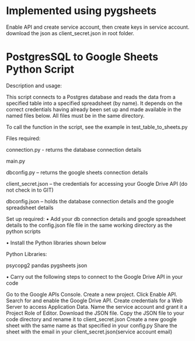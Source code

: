# Implemented using pygsheets

Enable API and create service account, then create keys in service account. download the json as client_secret.json in root folder.

# PostgresSQL to Google Sheets Python Script

Description and usage:

This script connects to a Postgres database and reads the data from a specified table into a specified spreadsheet (by name). It depends on the correct credentials having already been set up and made available in the named files below. All files must be in the same directory.

To call the function in the script, see the example in test_table_to_sheets.py

Files required:


connection.py - returns the database connection details

main.py

dbconfig.py – returns the google sheets connection details

client_secret.json – the credentials for accessing your Google Drive API (do not check in to GIT)

dbconfig.json – holds the database connection details and the google spreadsheet details


Set up required:
• Add your db connection details and google spreadsheet details to the config.json file file in the same working directory as the python scripts

• Install the Python libraries shown below

Python Libraries:

psycopg2 pandas pygsheets json

• Carry out the following steps to connect to the Google Drive API in your code

Go to the Google APIs Console.
Create a new project.
Click Enable API. Search for and enable the Google Drive API.
Create credentials for a Web Server to access Application Data.
Name the service account and grant it a Project Role of Editor.
Download the JSON file.
Copy the JSON file to your code directory and rename it to client_secret.json
Create a new google sheet with the same name as that specified in your config.py
Share the sheet with the email in your client_secret.json(service account email)
